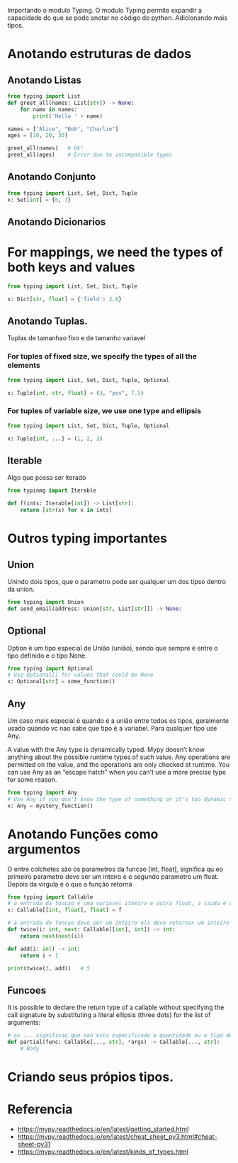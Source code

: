 
Importando o modulo Typing. O modulo Typing permite expandir a capacidade do que se pode anotar no código do python. Adicionando mais tipos.

# Anotando estruturas de dados

## Anotando Listas
```python
from typing import List
def greet_all(names: List[str]) -> None:
    for name in names:
        print('Hello ' + name)

names = ["Alice", "Bob", "Charlie"]
ages = [10, 20, 30]

greet_all(names)   # Ok!
greet_all(ages)    # Error due to incompatible types
```

## Anotando Conjunto
```python
from typing import List, Set, Dict, Tuple
x: Set[int] = {6, 7}
```


## Anotando Dicionarios
# For mappings, we need the types of both keys and values
```python
from typing import List, Set, Dict, Tuple

x: Dict[str, float] = {'field': 2.0}
```



## Anotando Tuplas.

Tuplas de tamanhao fixo e de tamanho variavel


### For tuples of fixed size, we specify the types of all the elements

```python
from typing import List, Set, Dict, Tuple, Optional

x: Tuple[int, str, float] = (3, "yes", 7.5)
```


### For tuples of variable size, we use one type and ellipsis

```python
from typing import List, Set, Dict, Tuple, Optional

x: Tuple[int, ...] = (1, 2, 3)
```


## Iterable
Algo que possa ser iterado
```python
from typinmg import Iterable

def f(ints: Iterable[int]) -> List[str]:
    return [str(x) for x in ints]

```



# Outros typing importantes





## Union
Unindo dois tipos, que o parametro pode ser qualquer um dos tipso dentro da union.
```python
from typing import Union
def send_email(address: Union[str, List[str]]) -> None:

```


## Optional

Option é um tipo especial de União (união), sendo que sempre é entre o tipo definido e o tipo None.

```python
from typing import Optional
# Use Optional[] for values that could be None
x: Optional[str] = some_function()
```

## Any
Um caso mais especial é quando é a união entre todos os tipos, geralmente usado quando vc nao sabe que tipo é a variabel.
Para qualquer tipo use Any.


A value with the Any type is dynamically typed. Mypy doesn’t know anything about the possible runtime types of such value. Any operations are permitted on the value, and the operations are only checked at runtime. You can use Any as an “escape hatch” when you can’t use a more precise type for some reason.


```python
from typing import Any
# Use Any if you don't know the type of something or it's too dynamic to write a type for
x: Any = mystery_function()
```



# Anotando Funções como argumentos
O entre colchetes são os parametros da funcao [int, float], significa qu eo primeiro parametro deve ser um inteiro e o segundo parametro um float. Depois da virgula é o que a função retorna
```python
from typing import Callable
# a entrada da funcao é uma variavel itneira e outra float, a saida é um float e ela ta sendo atribuida a funcao f (o = f ).
x: Callable[[int, float], float] = f

# a entrada da funcao deve ser um inteiro ela deve retornar um inteiro
def twice(i: int, next: Callable[[int], int]) -> int:
    return next(next(i))

def add(i: int) -> int:
    return i + 1

print(twice(3, add))   # 5
```
## Funcoes
It is possible to declare the return type of a callable without specifying the call signature by substituting a literal ellipsis (three dots) for the list of arguments:

```python
# os ... significao que nao esta especificado a quantidade ou o tipo de parametro que a funcao deve possuir.
def partial(func: Callable[..., str], *args) -> Callable[..., str]:
    # Body
```




# Criando seus própios tipos.

# Referencia

- https://mypy.readthedocs.io/en/latest/getting_started.html 
- https://mypy.readthedocs.io/en/latest/cheat_sheet_py3.html#cheat-sheet-py31
- https://mypy.readthedocs.io/en/latest/kinds_of_types.html